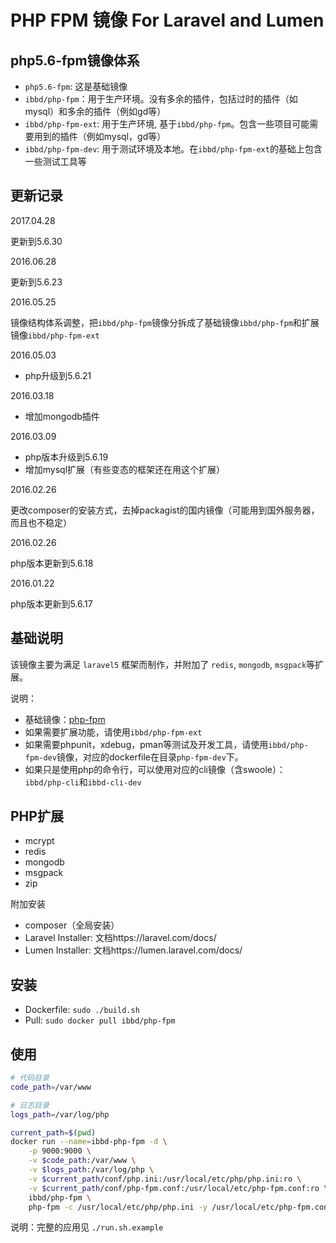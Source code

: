 # PHP FPM 镜像 For Laravel and Lumen

## php5.6-fpm镜像体系

- `php5.6-fpm`: 这是基础镜像
- `ibbd/php-fpm`：用于生产环境。没有多余的插件，包括过时的插件（如mysql）和多余的插件（例如gd等）
- `ibbd/php-fpm-ext`: 用于生产环境, 基于`ibbd/php-fpm`。包含一些项目可能需要用到的插件（例如mysql，gd等）
- `ibbd/php-fpm-dev`: 用于测试环境及本地。在`ibbd/php-fpm-ext`的基础上包含一些测试工具等

## 更新记录


2017.04.28

更新到5.6.30

2016.06.28

更新到5.6.23

2016.05.25

镜像结构体系调整，把`ibbd/php-fpm`镜像分拆成了基础镜像`ibbd/php-fpm`和扩展镜像`ibbd/php-fpm-ext`

2016.05.03

- php升级到5.6.21

2016.03.18

- 增加mongodb插件

2016.03.09

- php版本升级到5.6.19
- 增加mysql扩展（有些变态的框架还在用这个扩展）

2016.02.26

更改composer的安装方式，去掉packagist的国内镜像（可能用到国外服务器，而且也不稳定）

2016.02.26

php版本更新到5.6.18

2016.01.22

php版本更新到5.6.17

## 基础说明

该镜像主要为满足 `laravel5` 框架而制作，并附加了 `redis`, `mongodb`, `msgpack`等扩展。

说明：

- 基础镜像：[php-fpm](https://hub.docker.com/_/php)
- 如果需要扩展功能，请使用`ibbd/php-fpm-ext`
- 如果需要phpunit，xdebug，pman等测试及开发工具，请使用`ibbd/php-fpm-dev`镜像，对应的dockerfile在目录`php-fpm-dev`下。
- 如果只是使用php的命令行，可以使用对应的cli镜像（含swoole）：`ibbd/php-cli`和`ibbd-cli-dev`

## PHP扩展 

- mcrypt
- redis
- mongodb
- msgpack 
- zip

附加安装

- composer（全局安装）
- Laravel Installer: 文档https://laravel.com/docs/
- Lumen Installer: 文档https://lumen.laravel.com/docs/

## 安装 

- Dockerfile: `sudo ./build.sh`
- Pull: `sudo docker pull ibbd/php-fpm`

## 使用

```sh
# 代码目录
code_path=/var/www

# 日志目录
logs_path=/var/log/php

current_path=$(pwd)
docker run --name=ibbd-php-fpm -d \
    -p 9000:9000 \
    -v $code_path:/var/www \
    -v $logs_path:/var/log/php \
    -v $current_path/conf/php.ini:/usr/local/etc/php/php.ini:ro \
    -v $current_path/conf/php-fpm.conf:/usr/local/etc/php-fpm.conf:ro \
    ibbd/php-fpm \
    php-fpm -c /usr/local/etc/php/php.ini -y /usr/local/etc/php-fpm.conf
```

说明：完整的应用见 `./run.sh.example`

